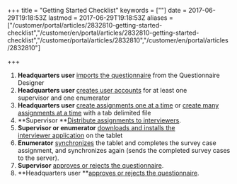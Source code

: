 ﻿+++
title = "Getting Started Checklist"
keywords = [""]
date = 2017-06-29T19:18:53Z
lastmod = 2017-06-29T19:18:53Z
aliases = ["/customer/portal/articles/2832810-getting-started-checklist","/customer/en/portal/articles/2832810-getting-started-checklist","/customer/portal/articles/2832810","/customer/en/portal/articles/2832810"]

+++

1.  **Headquarters user** [imports the
    questionnaire](/getting-started/import-the-questionnaire) from the
    Questionnaire Designer 
2.  **Headquarters user** [creates user
    accounts](/getting-started/create-user-accounts-for-your-team-) for
    at least one supervisor and one enumerator ​
3.  **Headquarters user** [create assignments one at a
    time](/getting-started/creating-assignments-one-at-time) or
    [create many assignments at a
    time](/getting-started/uploading-many-assignments-at-a-time) with a
    tab delimited file
4.  **Supervisor **[Distribute assignments to
    interviewers](/getting-started/distributing-assignments-to-interviewers). 
5.  **Supervisor or enumerator** [downloads and installs the
    interviewer application](/getting-started/download-and-install-the-interviewer-application) on
    the tablet  
6.  ​**Enumerator** [synchronizes](/getting-started/synchronization-completing-the-interview) the
    tablet and completes the survey case assignment, and synchronizes
    again (sends the completed survey cases to the server). 
7.  **Supervisor** [approves or rejects the
    questionnaire](/getting-started/supervisor-browsing-the-completed-interview).
8.  **Headquarters user **[approves or rejects the
    questionnaire](/getting-started/headquarters-user-browsing-the-completed-interview).
